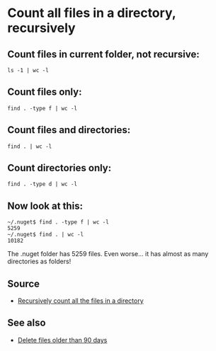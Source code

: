 ﻿# Count all files in a directory, recursively

## Count files in current folder, not recursive:

	ls -1 | wc -l

## Count files only:

	find . -type f | wc -l

## Count files and directories:

	find . | wc -l

## Count directories only:

	find . -type d | wc -l

## Now look at this:

	~/.nuget$ find . -type f | wc -l
	5259
	~/.nuget$ find . | wc -l
	10182

The .nuget folder has 5259 files. Even worse... it has almost as many directories as folders!

## Source

- [Recursively count all the files in a directory](http://superuser.com/questions/198817/recursively-count-all-the-files-in-a-directory)

## See also

- [Delete files older than 90 days](delete_files_older_than_90_days.md)

